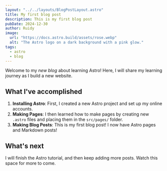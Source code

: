 ```yaml
---
layout: "../../layouts/BlogPostLayout.astro"
title: My first blog post
description: This is my first blog post
pubDate: 2024-12-30
author: Ruidy
image:
  url: "https://docs.astro.build/assets/rose.webp"
  alt: "The Astro logo on a dark background with a pink glow."
tags:
  - astro
  - blog
---
```


Welcome to my _new blog_ about learning Astro! Here, I will share my learning journey
as I build a new website.

## What I've accomplished

1. **Installing Astro**: First, I created a new Astro project and set up my online
   accounts.
2. **Making Pages**: I then learned how to make pages by creating new `.astro` files
   and placing them in the `src/pages/` folder.
3. **Making Blog Posts**: This is my first blog post! I now have Astro pages and
   Markdown posts!

## What's next

I will finish the Astro tutorial, and then keep adding more posts. Watch this space
for more to come.
